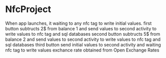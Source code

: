 # NfcProject
When app launches, it waiting to any nfc tag to write initial values. 
first button subtructs 2$ from balance 1 and send values to second activity to write values to nfc tag and sql databases
second button subtructs 5$ from balance 2 and send values to second activity to write values to nfc tag and sql databases
third button send initial values to second activity and waiting nfc tag to write values 
exchance rate obtained from Open Exchange Rates
